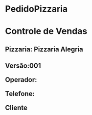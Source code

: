 # PedidoPizzaria

<h1>Controle de Vendas</h1>

<h2>Pizzaria: Pizzaria Alegria<h2>

<p>Versão:001</p>
<p>Operador:</p>
<p>Telefone:</p>
<p>Cliente</p>
